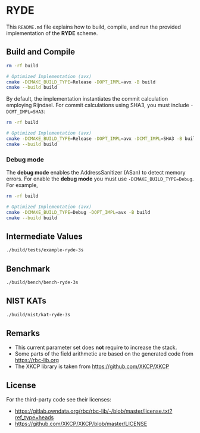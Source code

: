 # RYDE

This `README.md` file explains how to build, compile, and run the provided implementation of the **RYDE** scheme.

## Build and Compile

```bash
rm -rf build

# Optimized Implementation (avx)
cmake -DCMAKE_BUILD_TYPE=Release -DOPT_IMPL=avx -B build
cmake --build build
```

By default, the implementation instantiates the commit calculation employing Rijndael. For commit calculations using SHA3, you must include `-DCMT_IMPL=SHA3`:

```bash
rm -rf build

# Optimized Implementation (avx)
cmake -DCMAKE_BUILD_TYPE=Release -DOPT_IMPL=avx -DCMT_IMPL=SHA3 -B build
cmake --build build
```

### Debug mode

The **debug mode** enables the AddressSanitizer (ASan) to detect memory errors.
For enable the **debug mode** you must use `-DCMAKE_BUILD_TYPE=Debug`. For example,

```bash
rm -rf build

# Optimized Implementation (avx)
cmake -DCMAKE_BUILD_TYPE=Debug -DOPT_IMPL=avx -B build
cmake --build build
```

## Intermediate Values

```bash
./build/tests/example-ryde-3s
```

## Benchmark

```bash
./build/bench/bench-ryde-3s
```

## NIST KATs

```bash
./build/nist/kat-ryde-3s
```

## Remarks

* This current parameter set does **not** require to increase the stack.
* Some parts of the field arithmetic are based on the generated code from https://rbc-lib.org
* The XKCP library is taken from https://github.com/XKCP/XKCP

## License

For the third-party code see their licenses:

* https://gitlab.owndata.org/rbc/rbc-lib/-/blob/master/license.txt?ref_type=heads
* https://github.com/XKCP/XKCP/blob/master/LICENSE
